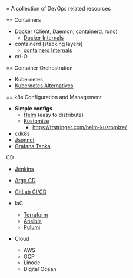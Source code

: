 = A collection of DevOps related resources

== Containers
* Docker (Client, Daemon, containerd, runc)
  * [Docker Internals](https://medium.com/@kuninoto/how-does-docker-really-work-under-the-hood-a-dive-into-dockers-internals-2fef63f7c9bb)
* containerd (stacking layers)
  * [containerd Internals](https://samuel.karp.dev/blog/2024/12/containerd-internals-images/)
* cri-O

== Container Orchestration
* Kubernetes
* [Kubernetes Alternatives](https://spacelift.io/blog/kubernetes-alternatives)

== k8s Configuration and Management
* __Simple configs__
  * [Helm](https://helm.sh/) (easy to distribute)
  * [Kustomize](https://kustomize.io/) 
    * https://trstringer.com/helm-kustomize/ 
* cdk8s
* [Jsonnet](https://jsonnet.org/)
* [Grafana Tanka](https://tanka.dev/)

CD
* [Jenkins](https://www.jenkins.io/)
* [Argo CD](https://argoproj.github.io/cd/)
* [GitLab CI/CD](https://docs.gitlab.com/ci/)

* IaC
  * [Terraform](https://developer.hashicorp.com/terraform)
  * [Ansible](https://docs.ansible.com/)
  * [Pulumi](https://www.pulumi.com/)

* Cloud
  * AWS
  * GCP
  * Linode
  * Digital Ocean
